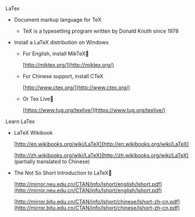
LaTex

* Document markup language for TeX

	* TeX is a typesetting program written by Donald Knuth since 1978
	
* Install a LaTeX distribution on Windows
	* For English, install MikTeX
		
		[http://miktex.org/](http://miktex.org/)
	
	* For Chinese support, install CTeX
	
		[http://www.ctex.org/](http://www.ctex.org/)
	
	* Or Tex Live
	
		[https://www.tug.org/texlive/](https://www.tug.org/texlive/)
	


Learn LaTex

* LaTeX Wikibook

	[http://en.wikibooks.org/wiki/LaTeX](http://en.wikibooks.org/wiki/LaTeX)

	[http://zh.wikibooks.org/wiki/LaTeX](http://zh.wikibooks.org/wiki/LaTeX) (partially translated to Chinese)
	* The Not So Short Introduction to LaTeX
	[http://mirror.neu.edu.cn/CTAN/info/lshort/english/lshort.pdf](http://mirror.neu.edu.cn/CTAN/info/lshort/english/lshort.pdf)
	[http://mirror.bjtu.edu.cn/CTAN/info/lshort/chinese/lshort-zh-cn.pdf](http://mirror.bjtu.edu.cn/CTAN/info/lshort/chinese/lshort-zh-cn.pdf)
